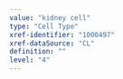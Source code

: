 ```yaml
---
value: "kidney cell"
type: "Cell Type"
xref-identifier: "1000497"
xref-dataSource: "CL"
definition: ""
level: "4"
---
```

